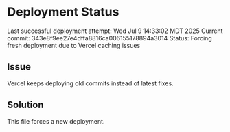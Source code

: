 # Deployment Status

Last successful deployment attempt: Wed Jul  9 14:33:02 MDT 2025
Current commit: 343e8f9ee27e4dffa8816ca006155178894a3014
Status: Forcing fresh deployment due to Vercel caching issues

## Issue
Vercel keeps deploying old commits instead of latest fixes.

## Solution
This file forces a new deployment.
